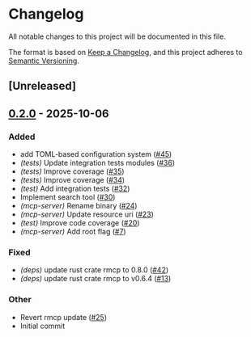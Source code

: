 # Changelog

All notable changes to this project will be documented in this file.

The format is based on [Keep a Changelog](https://keepachangelog.com/en/1.0.0/),
and this project adheres to [Semantic Versioning](https://semver.org/spec/v2.0.0.html).

## [Unreleased]

## [0.2.0](https://github.com/szaffarano/org-mcp-server/compare/mcp-server-v0.1.0...mcp-server-v0.2.0) - 2025-10-06

### Added

- add TOML-based configuration system ([#45](https://github.com/szaffarano/org-mcp-server/pull/45))
- *(tests)* Update integration tests modules ([#36](https://github.com/szaffarano/org-mcp-server/pull/36))
- *(tests)* Improve coverage ([#35](https://github.com/szaffarano/org-mcp-server/pull/35))
- *(tests)* Improve coverage ([#34](https://github.com/szaffarano/org-mcp-server/pull/34))
- *(test)* Add integration tests ([#32](https://github.com/szaffarano/org-mcp-server/pull/32))
- Implement search tool ([#30](https://github.com/szaffarano/org-mcp-server/pull/30))
- *(mcp-server)* Rename binary ([#24](https://github.com/szaffarano/org-mcp-server/pull/24))
- *(mcp-server)* Update resource uri ([#23](https://github.com/szaffarano/org-mcp-server/pull/23))
- *(test)* Improve code coverage ([#20](https://github.com/szaffarano/org-mcp-server/pull/20))
- *(mcp-server)* Add root flag ([#7](https://github.com/szaffarano/org-mcp-server/pull/7))

### Fixed

- *(deps)* update rust crate rmcp to 0.8.0 ([#42](https://github.com/szaffarano/org-mcp-server/pull/42))
- *(deps)* update rust crate rmcp to v0.6.4 ([#13](https://github.com/szaffarano/org-mcp-server/pull/13))

### Other

- Revert rmcp update ([#25](https://github.com/szaffarano/org-mcp-server/pull/25))
- Initial commit
